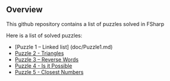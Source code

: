 ## Overview
This github repository contains a list of puzzles solved in FSharp

Here is a list of solved puzzles:

* [Puzzle 1 – Linked list] (doc/Puzzle1.md)
* [Puzzle 2 - Triangles](doc/Puzzle2.md)
* [Puzzle 3 – Reverse Words](doc/Puzzle3.md)
* [Puzzle 4 - Is it Possible](doc/Puzzle4.md)
* [Puzzle 5 - Closest Numbers](doc/Puzzle5.md)










